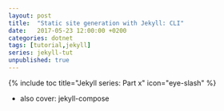 ```yaml
---
layout: post
title:  "Static site generation with Jekyll: CLI"
date:   2017-05-23 12:00:00 +0200
categories: dotnet
tags: [tutorial,jekyll]
series: jekyll-tut
unpublished: true
---
```


{% include toc title="Jekyll series: Part x" icon="eye-slash" %}



<!--more-->


- also cover: jekyll-compose